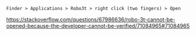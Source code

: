 `Finder > Applications > Robo3t > right click (two fingers) > Open`

https://stackoverflow.com/questions/67986636/robo-3t-cannot-be-opened-because-the-developer-cannot-be-verified/71084965#71084965
